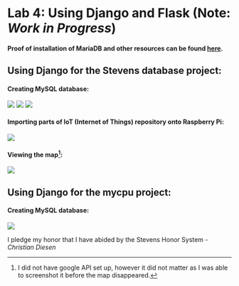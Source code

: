 # Lab 4: Using Django and Flask (Note: *Work in Progress*)
#### Proof of installation of MariaDB and other resources can be found [here](https://github.com/cdiesen/EE-322/blob/main/lab4/imagesAndResources/README.md).

## Using Django for the Stevens database project:
#### Creating MySQL database:
![](https://github.com/cdiesen/EE-322/blob/main/lab4/imagesAndResources/lab4p1.png)
![](https://github.com/cdiesen/EE-322/blob/main/lab4/imagesAndResources/lab4p2.png)
![](https://github.com/cdiesen/EE-322/blob/main/lab4/imagesAndResources/lab4p3.png)

#### Importing parts of IoT (Internet of Things) repository onto Raspberry Pi:
![](https://github.com/cdiesen/EE-322/blob/main/lab4/imagesAndResources/lab4p4.png)

#### Viewing the map[^1]:
![](https://github.com/cdiesen/EE-322/blob/main/lab4/imagesAndResources/lab4p5.png)

## Using Django for the mycpu project:
#### Creating MySQL database:
![](https://github.com/cdiesen/EE-322/blob/main/lab4/imagesAndResources/lab4p6.png)

I pledge my honor that I have abided by the Stevens Honor System - *Christian Diesen*
[^1]: I did not have google API set up, however it did not matter as I was able to screenshot it before the map disappeared.
